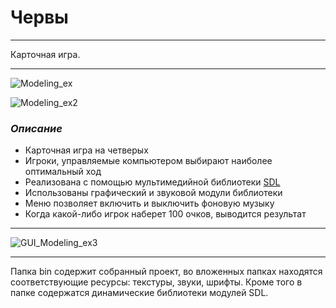 # **Червы**
*************
Карточная игра.
*********
![Modeling_ex](https://yadi.sk/i/fgzDNsnd3MN37k)

![Modeling_ex2](https://1.downloader.disk.yandex.ru/disk/d0fe2cb19b2961bb0330203bd80384b51eb35fbafad3b640a199a43a07eaa8c3/59a8a76e/e4yAmOpUdHfB_SQ08sGywYcFP7g8QjSWkg3Ey8BdqxbqnZx19xy_5HZAkvyJY8FWKjSAOK0bYHh8qXgkDfPcZQ%3D%3D?uid=227757636&filename=chGP.jpg&disposition=inline&hash=&limit=0&content_type=image%2Fjpeg&fsize=329905&hid=33f297be2b02e7deb9750b5d17f7845c&media_type=image&tknv=v2&etag=4d18e8fefe59c3ab3cfad252293a48d9)

### ***Описание***

* Карточная игра на четверых
* Игроки, управляемые компьютером выбирают наиболее оптимальный ход
* Реализована с помощью мультимедийной библиотеки [SDL](http://www.libsdl.org/)
* Использованы графический и звуковой модули библиотеки
* Меню позволяет включить и выключить фоновую музыку
* Когда какой-либо игрок наберет 100 очков, выводится результат

**********

![GUI_Modeling_ex3](https://4.downloader.disk.yandex.ru/disk/6d475d7794f76727d4fa16f58e6fdbe2fc9b4e6b1d93dbb9fbb9444ad5970230/59a8a777/e4yAmOpUdHfB_SQ08sGywVD8jWGvMcHmIYwDw1k2U7xR6xn3LwpR8p-05IDonWYRDKryIFZsgzujAN4ZV8EiRQ%3D%3D?uid=227757636&filename=chVict.jpg&disposition=inline&hash=&limit=0&content_type=image%2Fjpeg&fsize=195370&hid=4a9a0381b84fcbf6dcdce98bcd5ff855&media_type=image&tknv=v2&etag=494cf05b13d7acdd0fc38f45bb5f56b6)

*********

Папка bin содержит собранный проект, во вложенных папках находятся соответствующие ресурсы: текстуры, звуки, шрифты.
Кроме того в папке содержатся динамические библиотеки модулей SDL.
